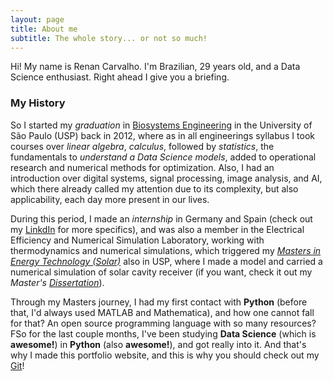 ```yaml
---
layout: page
title: About me
subtitle: The whole story... or not so much!
---
```


Hi! My name is Renan Carvalho. I'm Brazilian, 29 years old, and a Data Science enthusiast. Right ahead I give you a briefing.


### My History

So I started my *graduation* in [Biosystems Engineering](http://www.fzea.usp.br/en/?page_id=1930) in the University of São Paulo (USP) back in 2012, where as in all engineerings syllabus I took courses over *linear algebra*, *calculus*, followed by *statistics*, the fundamentals to *understand a Data Science models*, added to operational research and numerical methods for optimization. Also, I had an introduction over digital systems, signal processing, image analysis, and AI, which there already called my attention due to its complexity, but also applicability, each day more present in our lives. 

During this period, I made an *internship* in Germany and Spain (check out my [LinkdIn](https://www.linkedin.com/in/renan-souza-carvalho/) for more specifics), and was also a member in the Electrical Efficiency and Numerical Simulation Laboratory, working with thermodynamics and numerical simulations, which triggered my *[Masters in Energy Technology (Solar)](http://ieepos.webhostusp.sti.usp.br/?q=en/ieeusp-laboratories)* also in USP, where I made a model and carried a numerical simulation of solar cavity receiver (if you want, check it out my *Master's [Dissertation](https://www.teses.usp.br/teses/disponiveis/106/106134/tde-30062020-150746/en.php)*).

Through my Masters journey, I had my first contact with **Python** (before that, I'd always used MATLAB and Mathematica), and how one cannot fall for that? An open source programming language with so many resources? FSo for the last couple months, I've been studying **Data Science** (which is **awesome!**) in **Python** (also **awesome!**), and got really into it. And that's why I made this portfolio website, and this is why you should check out my [Git](https://github.com/renan2scarvalho?tab=repositories)!
